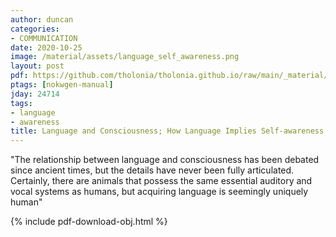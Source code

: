```yaml
---
author: duncan
categories:
- COMMUNICATION
date: 2020-10-25
image: /material/assets/language_self_awareness.png
layout: post
pdf: https://github.com/tholonia/tholonia.github.io/raw/main/_material/assets/language_self_awareness.pdf
ptags: [nokwgen-manual]
jday: 24714
tags:
- language
- awareness
title: Language and Consciousness; How Language Implies Self-awareness
---
```


"The relationship between language and consciousness has been debated since ancient times, but the details have never been fully articulated. Certainly, there are animals that possess the same essential auditory and vocal systems as humans, but acquiring language is seemingly uniquely human"

<!--more-->

{% include pdf-download-obj.html %}
